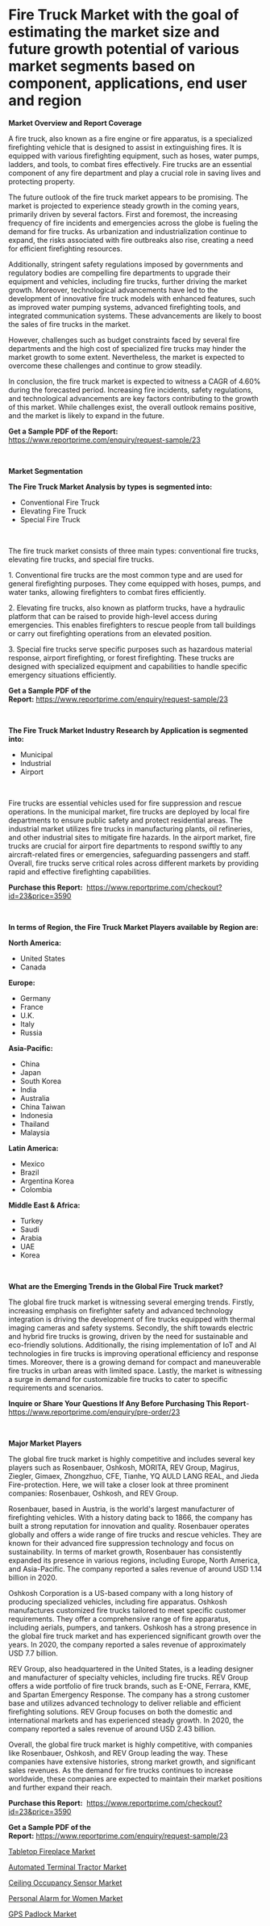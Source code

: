 <p><h1>Fire Truck Market with the goal of estimating the market size and future growth potential of various market segments based on component, applications, end user and region</h1></p><p><strong>Market Overview and Report Coverage</strong></p>
<p><p>A fire truck, also known as a fire engine or fire apparatus, is a specialized firefighting vehicle that is designed to assist in extinguishing fires. It is equipped with various firefighting equipment, such as hoses, water pumps, ladders, and tools, to combat fires effectively. Fire trucks are an essential component of any fire department and play a crucial role in saving lives and protecting property.</p><p>The future outlook of the fire truck market appears to be promising. The market is projected to experience steady growth in the coming years, primarily driven by several factors. First and foremost, the increasing frequency of fire incidents and emergencies across the globe is fueling the demand for fire trucks. As urbanization and industrialization continue to expand, the risks associated with fire outbreaks also rise, creating a need for efficient firefighting resources.</p><p>Additionally, stringent safety regulations imposed by governments and regulatory bodies are compelling fire departments to upgrade their equipment and vehicles, including fire trucks, further driving the market growth. Moreover, technological advancements have led to the development of innovative fire truck models with enhanced features, such as improved water pumping systems, advanced firefighting tools, and integrated communication systems. These advancements are likely to boost the sales of fire trucks in the market.</p><p>However, challenges such as budget constraints faced by several fire departments and the high cost of specialized fire trucks may hinder the market growth to some extent. Nevertheless, the market is expected to overcome these challenges and continue to grow steadily.</p><p>In conclusion, the fire truck market is expected to witness a CAGR of 4.60% during the forecasted period. Increasing fire incidents, safety regulations, and technological advancements are key factors contributing to the growth of this market. While challenges exist, the overall outlook remains positive, and the market is likely to expand in the future.</p></p>
<p><strong>Get a Sample PDF of the Report:</strong> <a href="https://www.reportprime.com/enquiry/request-sample/23">https://www.reportprime.com/enquiry/request-sample/23</a></p>
<p>&nbsp;</p>
<p><strong>Market Segmentation</strong></p>
<p><strong>The Fire Truck Market Analysis by types is segmented into:</strong></p>
<p><ul><li>Conventional Fire Truck</li><li>Elevating Fire Truck</li><li>Special Fire Truck</li></ul></p>
<p>&nbsp;</p>
<p><p>The fire truck market consists of three main types: conventional fire trucks, elevating fire trucks, and special fire trucks. </p><p>1. Conventional fire trucks are the most common type and are used for general firefighting purposes. They come equipped with hoses, pumps, and water tanks, allowing firefighters to combat fires efficiently.</p><p>2. Elevating fire trucks, also known as platform trucks, have a hydraulic platform that can be raised to provide high-level access during emergencies. This enables firefighters to rescue people from tall buildings or carry out firefighting operations from an elevated position.</p><p>3. Special fire trucks serve specific purposes such as hazardous material response, airport firefighting, or forest firefighting. These trucks are designed with specialized equipment and capabilities to handle specific emergency situations efficiently.</p></p>
<p><strong>Get a Sample PDF of the Report:</strong>&nbsp;<a href="https://www.reportprime.com/enquiry/request-sample/23">https://www.reportprime.com/enquiry/request-sample/23</a></p>
<p>&nbsp;</p>
<p><strong>The Fire Truck Market Industry Research by Application is segmented into:</strong></p>
<p><ul><li>Municipal</li><li>Industrial</li><li>Airport</li></ul></p>
<p>&nbsp;</p>
<p><p>Fire trucks are essential vehicles used for fire suppression and rescue operations. In the municipal market, fire trucks are deployed by local fire departments to ensure public safety and protect residential areas. The industrial market utilizes fire trucks in manufacturing plants, oil refineries, and other industrial sites to mitigate fire hazards. In the airport market, fire trucks are crucial for airport fire departments to respond swiftly to any aircraft-related fires or emergencies, safeguarding passengers and staff. Overall, fire trucks serve critical roles across different markets by providing rapid and effective firefighting capabilities.</p></p>
<p><strong>Purchase this Report:</strong>&nbsp; <a href="https://www.reportprime.com/checkout?id=23&price=3590">https://www.reportprime.com/checkout?id=23&price=3590</a></p>
<p>&nbsp;</p>
<p><strong>In terms of Region, the Fire Truck Market Players available by Region are:</strong></p>
<p>
    <p> <strong> North America: </strong>
        <ul>
            <li>United States</li>
            <li>Canada</li>
        </ul>
        </p> 
    <p> <strong> Europe: </strong>
        <ul>
            <li>Germany</li>
            <li>France</li>
            <li>U.K.</li>
            <li>Italy</li>
            <li>Russia</li>
        </ul>
        </p> 
    <p> <strong> Asia-Pacific: </strong>
        <ul>
            <li>China</li>
            <li>Japan</li>
            <li>South Korea</li>
            <li>India</li>
            <li>Australia</li>
            <li>China Taiwan</li>
            <li>Indonesia</li>
            <li>Thailand</li>
            <li>Malaysia</li>
        </ul>
        </p> 
    <p> <strong> Latin America: </strong>
        <ul>
            <li>Mexico</li>
            <li>Brazil</li>
            <li>Argentina Korea</li>
            <li>Colombia</li>
        </ul>
        </p> 
    <p> <strong> Middle East & Africa: </strong>
        <ul>
            <li>Turkey</li>
            <li>Saudi</li>
            <li>Arabia</li>
            <li>UAE</li>
            <li>Korea</li>
        </ul>
    </p>
    </p>
<p>&nbsp;</p>
<p><strong>What are the Emerging Trends in the Global Fire Truck market?</strong></p>
<p><p>The global fire truck market is witnessing several emerging trends. Firstly, increasing emphasis on firefighter safety and advanced technology integration is driving the development of fire trucks equipped with thermal imaging cameras and safety systems. Secondly, the shift towards electric and hybrid fire trucks is growing, driven by the need for sustainable and eco-friendly solutions. Additionally, the rising implementation of IoT and AI technologies in fire trucks is improving operational efficiency and response times. Moreover, there is a growing demand for compact and maneuverable fire trucks in urban areas with limited space. Lastly, the market is witnessing a surge in demand for customizable fire trucks to cater to specific requirements and scenarios.</p></p>
<p><strong>Inquire or Share Your Questions If Any Before Purchasing This Report</strong>- <a href="https://www.reportprime.com/enquiry/pre-order/23">https://www.reportprime.com/enquiry/pre-order/23</a></p>
<p>&nbsp;</p>
<p><strong>Major Market Players</strong></p>
<p><p>The global fire truck market is highly competitive and includes several key players such as Rosenbauer, Oshkosh, MORITA, REV Group, Magirus, Ziegler, Gimaex, Zhongzhuo, CFE, Tianhe, YQ AULD LANG REAL, and Jieda Fire-protection. Here, we will take a closer look at three prominent companies: Rosenbauer, Oshkosh, and REV Group.</p><p>Rosenbauer, based in Austria, is the world's largest manufacturer of firefighting vehicles. With a history dating back to 1866, the company has built a strong reputation for innovation and quality. Rosenbauer operates globally and offers a wide range of fire trucks and rescue vehicles. They are known for their advanced fire suppression technology and focus on sustainability. In terms of market growth, Rosenbauer has consistently expanded its presence in various regions, including Europe, North America, and Asia-Pacific. The company reported a sales revenue of around USD 1.14 billion in 2020.</p><p>Oshkosh Corporation is a US-based company with a long history of producing specialized vehicles, including fire apparatus. Oshkosh manufactures customized fire trucks tailored to meet specific customer requirements. They offer a comprehensive range of fire apparatus, including aerials, pumpers, and tankers. Oshkosh has a strong presence in the global fire truck market and has experienced significant growth over the years. In 2020, the company reported a sales revenue of approximately USD 7.7 billion.</p><p>REV Group, also headquartered in the United States, is a leading designer and manufacturer of specialty vehicles, including fire trucks. REV Group offers a wide portfolio of fire truck brands, such as E-ONE, Ferrara, KME, and Spartan Emergency Response. The company has a strong customer base and utilizes advanced technology to deliver reliable and efficient firefighting solutions. REV Group focuses on both the domestic and international markets and has experienced steady growth. In 2020, the company reported a sales revenue of around USD 2.43 billion.</p><p>Overall, the global fire truck market is highly competitive, with companies like Rosenbauer, Oshkosh, and REV Group leading the way. These companies have extensive histories, strong market growth, and significant sales revenues. As the demand for fire trucks continues to increase worldwide, these companies are expected to maintain their market positions and further expand their reach.</p></p>
<p><strong>Purchase this Report:</strong>&nbsp;&nbsp;<a href="https://www.reportprime.com/checkout?id=23&price=3590">https://www.reportprime.com/checkout?id=23&price=3590</a></p>
<p></p>
<p><strong>Get a Sample PDF of the Report:</strong>&nbsp;<a href="https://www.reportprime.com/enquiry/request-sample/23">https://www.reportprime.com/enquiry/request-sample/23</a></p>
<p><p><a href="https://medium.com/@nilltanay7548659/tabletop-fireplace-market-share-evolution-and-market-growth-trends-2023-2030-ed2469c9f924">Tabletop Fireplace Market</a></p><p><a href="https://medium.com/@pillingbary7584/decoding-automated-terminal-tractor-market-metrics-market-share-trends-and-growth-patterns-a25687214c2f">Automated Terminal Tractor Market</a></p><p><a href="https://medium.com/@peatebilly85475/ceiling-occupancy-sensor-market-comprehensive-assessment-by-type-application-and-geography-d8bca368699d">Ceiling Occupancy Sensor Market</a></p><p><a href="https://medium.com/@jacks0866979/personal-alarm-for-women-market-trends-and-market-analysis-forecasted-for-period-2023-2030-ae104aa293a8">Personal Alarm for Women Market</a></p><p><a href="https://medium.com/@rombilly2345/gps-padlock-market-the-key-to-successful-business-strategy-forecast-till-2030-bbeb3ac2860b">GPS Padlock Market</a></p></p>